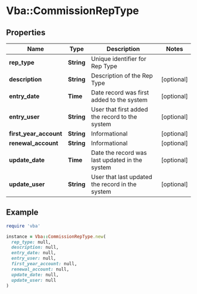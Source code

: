 # Vba::CommissionRepType

## Properties

| Name | Type | Description | Notes |
| ---- | ---- | ----------- | ----- |
| **rep_type** | **String** | Unique identifier for Rep Type |  |
| **description** | **String** | Description of the Rep Type | [optional] |
| **entry_date** | **Time** | Date record was first added to the system | [optional] |
| **entry_user** | **String** | User that first added the record to the system | [optional] |
| **first_year_account** | **String** | Informational | [optional] |
| **renewal_account** | **String** | Informational | [optional] |
| **update_date** | **Time** | Date the record was last updated in the system | [optional] |
| **update_user** | **String** | User that last updated the record in the system | [optional] |

## Example

```ruby
require 'vba'

instance = Vba::CommissionRepType.new(
  rep_type: null,
  description: null,
  entry_date: null,
  entry_user: null,
  first_year_account: null,
  renewal_account: null,
  update_date: null,
  update_user: null
)
```

